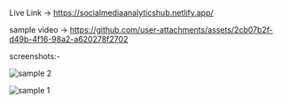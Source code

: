 Live Link  ->  https://socialmediaanalyticshub.netlify.app/


sample video ->   https://github.com/user-attachments/assets/2cb07b2f-d49b-4f16-98a2-a620278f2702

screenshots:-

![sample 2](https://github.com/user-attachments/assets/f244898d-3982-44c7-9acd-7ce54141dad1)

![sample 1](https://github.com/user-attachments/assets/9123b4a4-6a1b-4242-984b-403aefed31d5)
